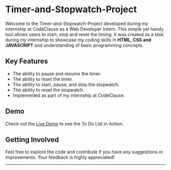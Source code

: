 # Timer-and-Stopwatch-Project
Welcome to the Timer-and-Stopwatch-Project developed during my internship at CodeClause as a Web Developer Intern. This simple yet handy tool allows users to start, stop and reset the timing. It was created as a task during my internship to showcase my coding skills in <b>HTML, CSS and JAVASCRIPT</b> and understanding of basic programming concepts.

## Key Features

- The ability to pause and resume the timer.
- The ability to reset the timer.
- The ability to start, pause, and stop the stopwatch.
- The ability to reset the stopwatch.
- Implemented as part of my internship at CodeClause.

## Demo

Check out the [Live Demo]() to see the To Do List in Action.

## Getting Involved

Feel free to explore the code and contribute if you have any suggestions or improvements. Your feedback is highly appreciated!

---
